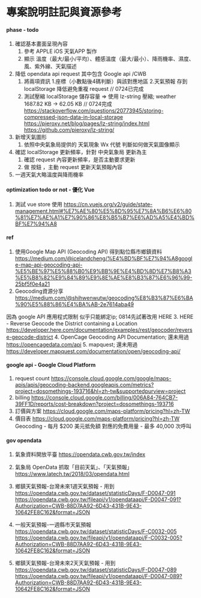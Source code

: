 # 專案說明註記與資源參考

#### phase - todo
1. 確認基本畫面呈現內容
	1. 參考 APPLE iOS 天氣APP 製作
	2. 顯示 溫度（最大/最小/平均）、體感溫度（最大/最小）、降雨機率、濕度、風、紫外線、天氣描述
2. 降低 opendata api request 其中包含 Google api /CWB
	1. 將兩項資訊 1.座標（小數點後4碼判斷）與該對應地區 2.天氣預報 存到 localStorage 降低避免重複 request // 0724已完成
	2. 測試壓縮 localStorage 儲存容量 => 使用 lz-string 壓縮; weather 1687.82 KB -> 62.05 KB // 0724完成
	https://stackoverflow.com/questions/20773945/storing-compressed-json-data-in-local-storage
	https://pieroxy.net/blog/pages/lz-string/index.html
	https://github.com/pieroxy/lz-string/
3. 新增天氣圖形
	1. 依照中央氣象局提供的 天氣現象 Wx 代號 判斷如何做天氣圖像顯示
4. 確認 localStorage 更新頻率，針對 中央氣象局 更新為主
	1. 確認 request 內容更新頻率，是否主動要求更新
	2. 做 按鈕 ，主動 request 更新天氣預報內容
5. 一週天氣大略溫度與降雨機率

#### optimization todo or not - 優化 Vue
1. 測試 vue store 使用
https://cn.vuejs.org/v2/guide/state-management.html#%E7%AE%80%E5%8D%95%E7%8A%B6%E6%80%81%E7%AE%A1%E7%90%86%E8%B5%B7%E6%AD%A5%E4%BD%BF%E7%94%A8

#### ref
1. 使用Google Map API (Geocoding API) 得到點位縣市鄉鎮資料
https://medium.com/@icelandcheng/%E4%BD%BF%E7%94%A8google-map-api-geocoding-api-%E5%BE%97%E5%88%B0%E9%BB%9E%E4%BD%8D%E7%B8%A3%E5%B8%82%E9%84%89%E9%8E%AE%E8%B3%87%E6%96%99-25bf5f0e4a21
2. Geocoding資源分享
https://medium.com/@shihwenwutw/geocoding%E8%B3%87%E6%BA%90%E5%88%86%E4%BA%AB-2e7614aba49

因為 google API 應用程式限制 似乎只能綁定ip; 0814先試著改用 HERE
3. HERE - Reverse Geocode the District containing a Location
https://developer.here.com/documentation/examples/rest/geocoder/reverse-geocode-district
4. OpenCage Geocoding API Documentation; 還未用過
https://opencagedata.com/api
5. mapquest; 還未用過
https://developer.mapquest.com/documentation/open/geocoding-api/

#### google api - Google Cloud Platform
1. request count
https://console.cloud.google.com/google/maps-apis/apis/geocoding-backend.googleapis.com/metrics?project=dosomethings-193716&hl=zh-tw&supportedpurview=project
2. billing
https://console.cloud.google.com/billing/006A84-764CB7-39FF1D/reports/cost-breakdown?project=dosomethings-193716
3. 訂價與方案
https://cloud.google.com/maps-platform/pricing?hl=zh-TW
4. 價目表
https://cloud.google.com/maps-platform/pricing?hl=zh-TW
Geocoding - 每月 $200 美元抵免額 對應的免費用量 - 最多 40,000 次呼叫

#### gov opendata
1. 氣象資料開放平臺
https://opendata.cwb.gov.tw/index
2. 氣象局 OpenData 抓取「目前天氣」、「天氣預報」
https://www.latech.tw/2018/03/opendata.html

3. 鄉鎮天氣預報-台灣未來1週天氣預報 - 用到
https://opendata.cwb.gov.tw/dataset/statisticDays/F-D0047-091
https://opendata.cwb.gov.tw/fileapi/v1/opendataapi/F-D0047-091?Authorization=CWB-88D7AA92-6D43-431B-9E43-10642FE8C162&format=JSON
4. 一般天氣預報-一週縣市天氣預報
https://opendata.cwb.gov.tw/dataset/statisticDays/F-C0032-005
https://opendata.cwb.gov.tw/fileapi/v1/opendataapi/F-C0032-005?Authorization=CWB-88D7AA92-6D43-431B-9E43-10642FE8C162&format=JSON
5. 鄉鎮天氣預報-台灣未來2天天氣預報 - 用到
https://opendata.cwb.gov.tw/dataset/statisticDays/F-D0047-089
https://opendata.cwb.gov.tw/fileapi/v1/opendataapi/F-D0047-089?Authorization=CWB-88D7AA92-6D43-431B-9E43-10642FE8C162&format=JSON
